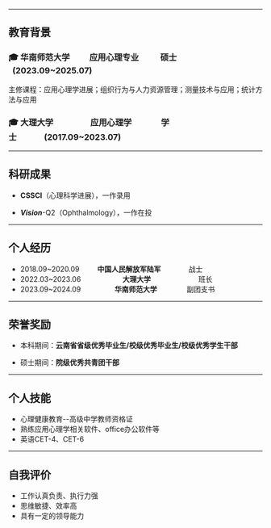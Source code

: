 ------------------------------------------------------------------------

## 教育背景

### 🎓 华南师范大学&nbsp;&nbsp;&nbsp;&nbsp;&nbsp;&nbsp;&nbsp;&nbsp;&nbsp;&nbsp;应用心理专业  &nbsp;&nbsp;&nbsp;&nbsp;&nbsp;&nbsp;&nbsp;&nbsp;&nbsp;&nbsp;硕士 &nbsp;&nbsp;&nbsp;&nbsp;&nbsp;&nbsp;&nbsp;&nbsp;   &nbsp;&nbsp;(2023.09~2025.07)

主修课程：应用心理学进展；组织行为与人力资源管理；测量技术与应用；统计方法与应用

### 🎓 大理大学  &nbsp;&nbsp;&nbsp;&nbsp;&nbsp;&nbsp;&nbsp;&nbsp;&nbsp;&nbsp;&nbsp;&nbsp;&nbsp;&nbsp;&nbsp;&nbsp;&nbsp;&nbsp;应用心理学 &nbsp;&nbsp;&nbsp;&nbsp;&nbsp;&nbsp; &nbsp;&nbsp;&nbsp;&nbsp;&nbsp;&nbsp;&nbsp;学士&nbsp;&nbsp;&nbsp;&nbsp;&nbsp;&nbsp;&nbsp;&nbsp;&nbsp;&nbsp;&nbsp;&nbsp;&nbsp;&nbsp;(2017.09~2023.07)



------------------------------------------------------------------------

## 科研成果

- **CSSCI**（心理科学进展），一作录用

  

- ***Vision***-Q2（Ophthalmology），一作在投

  

------------------------------------------------------------------------

## 个人经历



- 2018.09~2020.09 &nbsp;&nbsp;&nbsp;&nbsp;&nbsp;&nbsp;&nbsp;&nbsp;**中国人民解放军陆军**  &nbsp;&nbsp;&nbsp;&nbsp;&nbsp;&nbsp;&nbsp;&nbsp;&nbsp;&nbsp;&nbsp;&nbsp;&nbsp;战士
- 2022.03~2023.06 &nbsp;&nbsp;&nbsp;&nbsp;&nbsp;&nbsp;&nbsp;&nbsp;&nbsp;&nbsp;&nbsp;&nbsp;&nbsp;&nbsp;&nbsp;&nbsp;&nbsp;&nbsp;&nbsp;&nbsp;**大理大学** &nbsp;&nbsp;&nbsp;&nbsp;&nbsp;&nbsp;&nbsp;&nbsp;&nbsp;&nbsp;&nbsp;&nbsp;&nbsp;&nbsp;&nbsp;&nbsp;&nbsp;&nbsp;&nbsp;&nbsp;&nbsp;&nbsp;&nbsp;班长
- 2023.09~2024.09 &nbsp;&nbsp;&nbsp;&nbsp;&nbsp;&nbsp;&nbsp;&nbsp;&nbsp;&nbsp;&nbsp;&nbsp;&nbsp;&nbsp;&nbsp;&nbsp;**华南师范大学**&nbsp;&nbsp;&nbsp;&nbsp;&nbsp;&nbsp;&nbsp;&nbsp;&nbsp;&nbsp;&nbsp;&nbsp;&nbsp;&nbsp;&nbsp;副团支书



------------------------------------------------------------------------

## 荣誉奖励



-   本科期间：**云南省省级优秀毕业生/校级优秀毕业生/校级优秀学生干部**

-   硕士期间：**院级优秀共青团干部**



------------------------------------------------------------------------

## 个人技能

-   心理健康教育--高级中学教师资格证
-   熟练应用心理学相关软件、office办公软件等
-   英语CET-4、CET-6

------------------------------------------------------------------------

## 自我评价

- 工作认真负责、执行力强
- 思维敏捷、效率高
- 具有一定的领导能力

